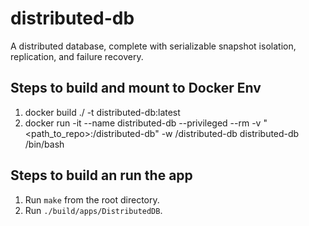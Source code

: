 # distributed-db
A distributed database, complete with serializable snapshot isolation, replication, and failure recovery.

## Steps to build and mount to Docker Env
1. docker build ./ -t distributed-db:latest
2. docker run -it --name distributed-db --privileged --rm -v "<path_to_repo>:/distributed-db" -w /distributed-db distributed-db /bin/bash

## Steps to build an run the app
1. Run `make` from the root directory.
2. Run `./build/apps/DistributedDB`.

